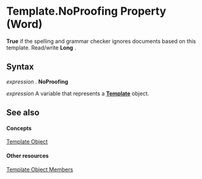 
# Template.NoProofing Property (Word)

 **True** if the spelling and grammar checker ignores documents based on this template. Read/write **Long** .


## Syntax

 _expression_ . **NoProofing**

 _expression_ A variable that represents a **[Template](47d1d92d-bba9-3f2a-9c71-22ac43159bd3.md)** object.


## See also


#### Concepts


[Template Object](47d1d92d-bba9-3f2a-9c71-22ac43159bd3.md)
#### Other resources


[Template Object Members](ea133105-b9e9-9169-773d-2c800a88707d.md)
